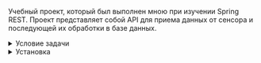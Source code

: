 Учебный проект, который был выполнен мною при изучении Spring REST. Проект представляет собой API для приема данных от сенсора и последующей их обработки в базе данных.
<details><summary>Условие задачи</summary>
  
![image](https://github.com/maksim25y/FirstRestApp/assets/131711956/9feffed3-9f0b-4318-96f9-02f98532d998)
![image](https://github.com/maksim25y/FirstRestApp/assets/131711956/2543c067-89fd-4f8d-bd2f-83ac897923fc)
![image](https://github.com/maksim25y/FirstRestApp/assets/131711956/fe3250a5-5f4a-44fc-8f5d-13fe90951ea3)
![image](https://github.com/maksim25y/FirstRestApp/assets/131711956/fb985a5a-01b8-49ca-9988-ca1a7e5ca37b)
![image](https://github.com/maksim25y/FirstRestApp/assets/131711956/52bbfdc3-398f-4eea-b974-271ed3978064)
![image](https://github.com/maksim25y/FirstRestApp/assets/131711956/a8f391d8-0cd1-4b81-83f3-036f7a1d8211)
![image](https://github.com/maksim25y/FirstRestApp/assets/131711956/d7459930-e3d0-44c7-afce-33adc45b5153)
![image](https://github.com/maksim25y/FirstRestApp/assets/131711956/60ba90c0-baf7-4133-a6f1-d5c0e7b3c172)
![image](https://github.com/maksim25y/FirstRestApp/assets/131711956/655ee987-d73b-44c1-8d2d-3815e51580ec)
![image](https://github.com/maksim25y/FirstRestApp/assets/131711956/5e4659a0-a4a4-45e7-887a-54310de51846)
![image](https://github.com/maksim25y/FirstRestApp/assets/131711956/a4bdbe3e-2d16-4ab6-bbe8-83b62e97dfba)
![image](https://github.com/maksim25y/FirstRestApp/assets/131711956/a5e56f99-8d4c-4b75-b27f-9cab56fb5bfd)
</details>
<details><summary>Установка</summary>
  Для того, чтобы проделать следующие шаги на Windows, установите Git Bash: https://gitforwindows.org/

1. Склонируйте репозиторий

```shell
git clone git@github.com:maksim25y/FirstRestApp.git
```
</details>













